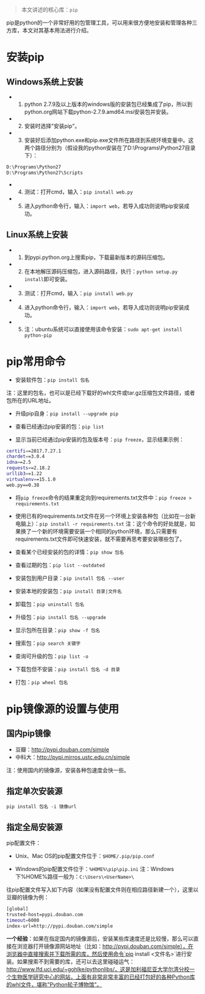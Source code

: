 > 本文讲述的核心库：`pip`

pip是python的一个非常好用的包管理工具，可以用来很方便地安装和管理各种三方库，本文对其基本用法进行介绍。

# 安装pip

## Windows系统上安装

* 1. python 2.7.9及以上版本的windows版的安装包已经集成了pip，所以到python.org网站下载python-2.7.9.amd64.msi安装包并安装。
* 2. 安装时选择"安装pip"。
* 3. 安装好后添加python.exe和pip.exe文件所在路径到系统环境变量中。这两个路径分别为（假设我的python安装在了D:\Programs\Python27目录下）：
```bash
D:\Programs\Python27
D:\Programs\Python27\Scripts
```
* 4. 测试：打开cmd，输入：`pip install web.py`
* 5. 进入python命令行，输入：`import web`，若导入成功则说明pip安装成功。

## Linux系统上安装

* 1. 到pypi.python.org上搜索pip，下载最新版本的源码压缩包。
* 2. 在本地解压源码压缩包，进入源码路径，执行：`python setup.py install`即可安装。
* 3. 测试：打开cmd，输入：`pip install web.py`
* 4. 进入python命令行，输入：`import web`，若导入成功则说明pip安装成功。
* 5. 注：ubuntu系统可以直接使用该命令安装：`sudo apt-get install python-pip`

# pip常用命令

* 安装软件包：`pip install 包名`

注：这里的包名，也可以是已经下载好的whl文件或tar.gz压缩包文件路径，或者包所在的URL地址。

* 升级pip自身：`pip install --upgrade pip`

* 查看已经通过pip安装的包：`pip list`

* 显示当前已经通过pip安装的包及版本号：`pip freeze`，显示结果示例：
```bash
certifi==2017.7.27.1
chardet==3.0.4
idna==2.5
requests==2.18.2
urllib3==1.22
virtualenv==15.1.0
web.py==0.38
```

* 将`pip freeze`命令的结果重定向到requirements.txt文件中：`pip freeze > requirements.txt`

* 使用已有的requirements.txt文件在另一个环境上安装各种包（比如在一台新电脑上）：`pip install -r requirements.txt`
注：这个命令的好处就是，如果换了一个新的环境需要安装一个相同的python环境，那么只需要有requirements.txt文件即可快速安装，就不需要再思考要安装哪些包了。

* 查看某个已经安装的包的详情：`pip show 包名`

* 查看过期的包：`pip list --outdated`

* 安装包到用户目录：`pip install 包名 --user`

* 安装本地的安装包：`pip install 目录|文件名`

* 卸载包：`pip uninstall 包名`

* 升级包：`pip install 包名 --upgrade`

* 显示包所在目录：`pip show -f 包名`

* 搜索包：`pip search 关键字`

* 查询可升级的包：`pip list -o`

* 下载包但不安装：`pip install 包名 -d 目录`

* 打包：`pip wheel 包名`

# pip镜像源的设置与使用

## 国内pip镜像

* 豆瓣：http://pypi.douban.com/simple
* 中科大：http://pypi.mirros.ustc.edu.cn/simple

注：使用国内的镜像源，安装各种包速度会快一些。

## 指定单次安装源

`pip install 包名 -i 镜像url`

## 指定全局安装源

pip配置文件：

* Unix、Mac OS的pip配置文件位于：`$HOME/.pip/pip.conf`

* Windows的pip配置文件位于：`%HOME%\pip\pip.ini`
注：Windows下%HOME%路径一般为：`C:\Users\<UserName>\`

往pip配置文件写入如下内容（如果没有配置文件则在相应路径新建一个），这里以豆瓣的镜像为例：
```bash
[global]
trusted-host=pypi.douban.com
timeout=6000
index-url=http://pypi.douban.com/simple
```
**一个经验**：如果在指定国内的镜像源后，安装某些库速度还是比较慢，那么可以直接在浏览器打开镜像源网站地址（比如：http://pypi.douban.com/simple），在浏览器中直接搜索并下载所需的库，然后使用命令`pip install <文件名>`进行安装。如果搜索不到需要的库，还可以去这里碰碰运气：http://www.lfd.uci.edu/~gohlke/pythonlibs/，这是加利福尼亚大学尔湾分校一个生物医学研究中心的网站，上面有非常非常丰富的已经打包好的各种Python库的whl文件，堪称"Python轮子博物馆"。
